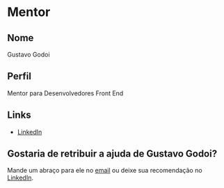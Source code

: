 # Mentor

## Nome

Gustavo Godoi

## Perfil

Mentor para Desenvolvedores Front End

## Links

* [LinkedIn](https://www.linkedin.com/in/gugodoi)

## Gostaria de retribuir a ajuda de Gustavo Godoi?

Mande um abraço para ele no [email](mailto:gugodoi@gmail.com) ou deixe sua recomendação no [LinkedIn](https://linkedin.com/in/gugodoi).
